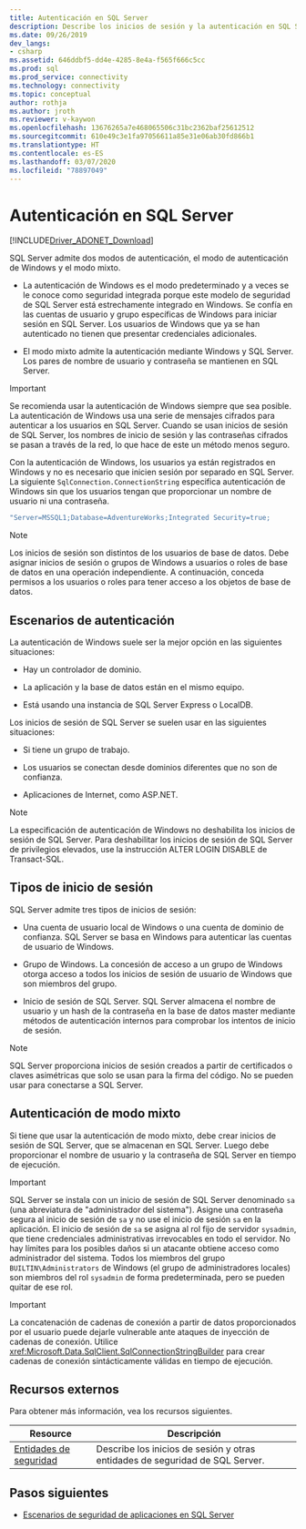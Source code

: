 ```yaml
---
title: Autenticación en SQL Server
description: Describe los inicios de sesión y la autenticación en SQL Server y proporciona vínculos a recursos adicionales.
ms.date: 09/26/2019
dev_langs:
- csharp
ms.assetid: 646ddbf5-dd4e-4285-8e4a-f565f666c5cc
ms.prod: sql
ms.prod_service: connectivity
ms.technology: connectivity
ms.topic: conceptual
author: rothja
ms.author: jroth
ms.reviewer: v-kaywon
ms.openlocfilehash: 13676265a7e468065506c31bc2362baf25612512
ms.sourcegitcommit: 610e49c3e1fa97056611a85e31e06ab30fd866b1
ms.translationtype: HT
ms.contentlocale: es-ES
ms.lasthandoff: 03/07/2020
ms.locfileid: "78897049"
---
```

# <a name="authentication-in-sql-server"></a>Autenticación en SQL Server

[!INCLUDE[Driver_ADONET_Download](../../../includes/driver_adonet_download.md)]

SQL Server admite dos modos de autenticación, el modo de autenticación de Windows y el modo mixto.  
  
- La autenticación de Windows es el modo predeterminado y a veces se le conoce como seguridad integrada porque este modelo de seguridad de SQL Server está estrechamente integrado en Windows. Se confía en las cuentas de usuario y grupo específicas de Windows para iniciar sesión en SQL Server. Los usuarios de Windows que ya se han autenticado no tienen que presentar credenciales adicionales.  
  
- El modo mixto admite la autenticación mediante Windows y SQL Server. Los pares de nombre de usuario y contraseña se mantienen en SQL Server.  
  
> [!IMPORTANT]
> Se recomienda usar la autenticación de Windows siempre que sea posible. La autenticación de Windows usa una serie de mensajes cifrados para autenticar a los usuarios en SQL Server. Cuando se usan inicios de sesión de SQL Server, los nombres de inicio de sesión y las contraseñas cifrados se pasan a través de la red, lo que hace de este un método menos seguro.  
  
Con la autenticación de Windows, los usuarios ya están registrados en Windows y no es necesario que inicien sesión por separado en SQL Server. La siguiente `SqlConnection.ConnectionString` especifica autenticación de Windows sin que los usuarios tengan que proporcionar un nombre de usuario ni una contraseña.  
  
```csharp
"Server=MSSQL1;Database=AdventureWorks;Integrated Security=true;  
```  
  
> [!NOTE]
> Los inicios de sesión son distintos de los usuarios de base de datos. Debe asignar inicios de sesión o grupos de Windows a usuarios o roles de base de datos en una operación independiente. A continuación, conceda permisos a los usuarios o roles para tener acceso a los objetos de base de datos.  
  
## <a name="authentication-scenarios"></a>Escenarios de autenticación  
La autenticación de Windows suele ser la mejor opción en las siguientes situaciones:  
  
- Hay un controlador de dominio.  
  
- La aplicación y la base de datos están en el mismo equipo.  
  
- Está usando una instancia de SQL Server Express o LocalDB.  
  
Los inicios de sesión de SQL Server se suelen usar en las siguientes situaciones:  
  
- Si tiene un grupo de trabajo.  
  
- Los usuarios se conectan desde dominios diferentes que no son de confianza.  
  
- Aplicaciones de Internet, como ASP.NET.  
  
> [!NOTE]
> La especificación de autenticación de Windows no deshabilita los inicios de sesión de SQL Server. Para deshabilitar los inicios de sesión de SQL Server de privilegios elevados, use la instrucción ALTER LOGIN DISABLE de Transact-SQL.  
  
## <a name="login-types"></a>Tipos de inicio de sesión  
SQL Server admite tres tipos de inicios de sesión:  
  
- Una cuenta de usuario local de Windows o una cuenta de dominio de confianza. SQL Server se basa en Windows para autenticar las cuentas de usuario de Windows.  
  
- Grupo de Windows. La concesión de acceso a un grupo de Windows otorga acceso a todos los inicios de sesión de usuario de Windows que son miembros del grupo.  
  
- Inicio de sesión de SQL Server. SQL Server almacena el nombre de usuario y un hash de la contraseña en la base de datos master mediante métodos de autenticación internos para comprobar los intentos de inicio de sesión.  
  
> [!NOTE]
> SQL Server proporciona inicios de sesión creados a partir de certificados o claves asimétricas que solo se usan para la firma del código. No se pueden usar para conectarse a SQL Server.  
  
## <a name="mixed-mode-authentication"></a>Autenticación de modo mixto  
Si tiene que usar la autenticación de modo mixto, debe crear inicios de sesión de SQL Server, que se almacenan en SQL Server. Luego debe proporcionar el nombre de usuario y la contraseña de SQL Server en tiempo de ejecución.  
  
> [!IMPORTANT]
> SQL Server se instala con un inicio de sesión de SQL Server denominado `sa` (una abreviatura de "administrador del sistema"). Asigne una contraseña segura al inicio de sesión de `sa` y no use el inicio de sesión `sa` en la aplicación. El inicio de sesión de `sa` se asigna al rol fijo de servidor `sysadmin`, que tiene credenciales administrativas irrevocables en todo el servidor. No hay límites para los posibles daños si un atacante obtiene acceso como administrador del sistema. Todos los miembros del grupo `BUILTIN\Administrators` de Windows (el grupo de administradores locales) son miembros del rol `sysadmin` de forma predeterminada, pero se pueden quitar de ese rol.  
  
> [!IMPORTANT]
> La concatenación de cadenas de conexión a partir de datos proporcionados por el usuario puede dejarle vulnerable ante ataques de inyección de cadenas de conexión. Utilice <xref:Microsoft.Data.SqlClient.SqlConnectionStringBuilder> para crear cadenas de conexión sintácticamente válidas en tiempo de ejecución. 
  
## <a name="external-resources"></a>Recursos externos  
Para obtener más información, vea los recursos siguientes.  
  
|Resource|Descripción|  
|--------------|-----------------|  
|[Entidades de seguridad](../../../relational-databases/security/authentication-access/principals-database-engine.md)|Describe los inicios de sesión y otras entidades de seguridad de SQL Server.|  
  
## <a name="next-steps"></a>Pasos siguientes
- [Escenarios de seguridad de aplicaciones en SQL Server](application-security-scenarios-sql-server.md)
